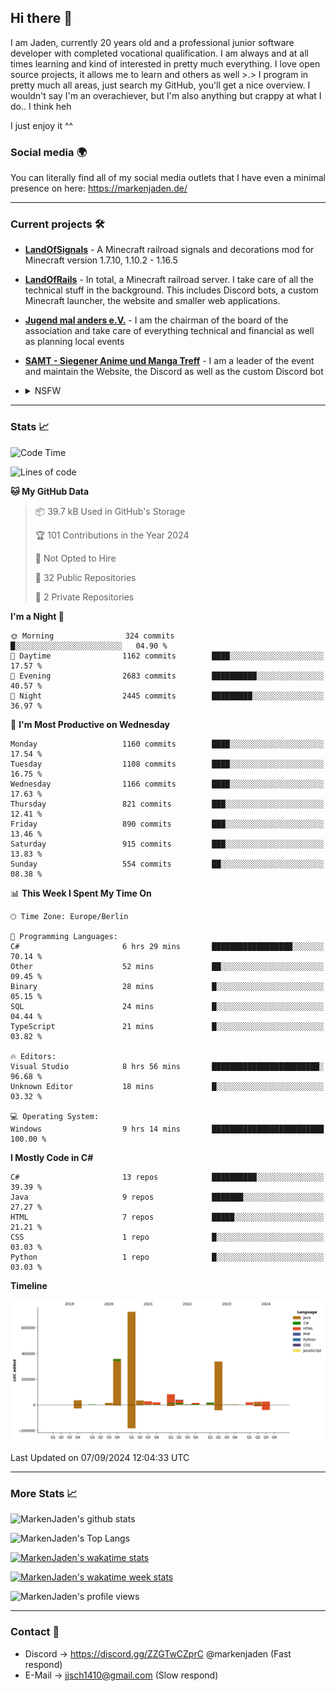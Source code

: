 ## Hi there 👋
I am Jaden, currently 20 years old and a professional junior software developer with completed vocational qualification. I am always and at all times learning and kind of interested in pretty much everything. I love open source projects, it allows me to learn and others as well >.>
I program in pretty much all areas, just search my GitHub, you'll get a nice overview.
I wouldn't say I'm an overachiever, but I'm also anything but crappy at what I do.. I think heh

I just enjoy it ^^

### Social media 🌍

You can literally find all of my social media outlets that I have even a minimal presence on here: https://markenjaden.de/

---

### Current projects 🛠

* [**LandOfSignals**](https://github.com/LandOfRails/LandOfSignals) - A Minecraft railroad signals and decorations mod for Minecraft version 1.7.10, 1.10.2 - 1.16.5
* [**LandOfRails**](https://github.com/LandOfRails) - In total, a Minecraft railroad server. I take care of all the technical stuff in the background. This includes Discord bots, a custom Minecraft launcher, the website and smaller web applications.
* [**Jugend mal anders e.V.**](https://jugendmalanders.de/) - I am the chairman of the board of the association and take care of everything technical and financial as well as planning local events
* [**SAMT - Siegener Anime und Manga Treff**](https://github.com/Siegener-Anime-und-Manga-Treff-SAMT) - I am a leader of the event and maintain the Website, the Discord as well as the custom Discord bot
* <details> 
  <summary>NSFW</summary>
  
  [**Nekos**](https://github.com/MarkenJaden/Nekos) - Website providing you with random lewd neko pics
  
</details>

---

### Stats 📈

<!--START_SECTION:waka-->
![Code Time](http://img.shields.io/badge/Code%20Time-1%2C269%20hrs%2033%20mins-blue)

![Lines of code](https://img.shields.io/badge/From%20Hello%20World%20I%27ve%20Written-1.8%20million%20lines%20of%20code-blue)

**🐱 My GitHub Data** 

> 📦 39.7 kB Used in GitHub's Storage 
 > 
> 🏆 101 Contributions in the Year 2024
 > 
> 🚫 Not Opted to Hire
 > 
> 📜 32 Public Repositories 
 > 
> 🔑 2 Private Repositories 
 > 
**I'm a Night 🦉** 

```text
🌞 Morning                324 commits         █░░░░░░░░░░░░░░░░░░░░░░░░   04.90 % 
🌆 Daytime                1162 commits        ████░░░░░░░░░░░░░░░░░░░░░   17.57 % 
🌃 Evening                2683 commits        ██████████░░░░░░░░░░░░░░░   40.57 % 
🌙 Night                  2445 commits        █████████░░░░░░░░░░░░░░░░   36.97 % 
```
📅 **I'm Most Productive on Wednesday** 

```text
Monday                   1160 commits        ████░░░░░░░░░░░░░░░░░░░░░   17.54 % 
Tuesday                  1108 commits        ████░░░░░░░░░░░░░░░░░░░░░   16.75 % 
Wednesday                1166 commits        ████░░░░░░░░░░░░░░░░░░░░░   17.63 % 
Thursday                 821 commits         ███░░░░░░░░░░░░░░░░░░░░░░   12.41 % 
Friday                   890 commits         ███░░░░░░░░░░░░░░░░░░░░░░   13.46 % 
Saturday                 915 commits         ███░░░░░░░░░░░░░░░░░░░░░░   13.83 % 
Sunday                   554 commits         ██░░░░░░░░░░░░░░░░░░░░░░░   08.38 % 
```


📊 **This Week I Spent My Time On** 

```text
🕑︎ Time Zone: Europe/Berlin

💬 Programming Languages: 
C#                       6 hrs 29 mins       ██████████████████░░░░░░░   70.14 % 
Other                    52 mins             ██░░░░░░░░░░░░░░░░░░░░░░░   09.45 % 
Binary                   28 mins             █░░░░░░░░░░░░░░░░░░░░░░░░   05.15 % 
SQL                      24 mins             █░░░░░░░░░░░░░░░░░░░░░░░░   04.44 % 
TypeScript               21 mins             █░░░░░░░░░░░░░░░░░░░░░░░░   03.82 % 

🔥 Editors: 
Visual Studio            8 hrs 56 mins       ████████████████████████░   96.68 % 
Unknown Editor           18 mins             █░░░░░░░░░░░░░░░░░░░░░░░░   03.32 % 

💻 Operating System: 
Windows                  9 hrs 14 mins       █████████████████████████   100.00 % 
```

**I Mostly Code in C#** 

```text
C#                       13 repos            ██████████░░░░░░░░░░░░░░░   39.39 % 
Java                     9 repos             ███████░░░░░░░░░░░░░░░░░░   27.27 % 
HTML                     7 repos             █████░░░░░░░░░░░░░░░░░░░░   21.21 % 
CSS                      1 repo              █░░░░░░░░░░░░░░░░░░░░░░░░   03.03 % 
Python                   1 repo              █░░░░░░░░░░░░░░░░░░░░░░░░   03.03 % 
```



**Timeline**

![Lines of Code chart](https://raw.githubusercontent.com/MarkenJaden/MarkenJaden/main/assets/bar_graph.png)


 Last Updated on 07/09/2024 12:04:33 UTC
<!--END_SECTION:waka-->

---

### More Stats 📈

![MarkenJaden's github stats](https://github-readme-stats.vercel.app/api?username=MarkenJaden&count_private=true&show_icons=true&theme=radical)

![MarkenJaden's Top Langs](https://github-readme-stats.vercel.app/api/top-langs/?username=MarkenJaden&theme=radical)

[![MarkenJaden's wakatime stats](https://github-readme-stats.vercel.app/api/wakatime?username=MarkenJaden&theme=radical)](https://wakatime.com/@17f322c9-222a-48b4-9e15-983c41f7aed4)

[![MarkenJaden's wakatime week stats](https://wakatime.com/badge/user/17f322c9-222a-48b4-9e15-983c41f7aed4.svg)](https://wakatime.com/@17f322c9-222a-48b4-9e15-983c41f7aed4)

<!--[![MarkenJaden's Codewars stats](https://www.codewars.com/users/MarkenJaden/badges/large)](https://www.codewars.com/users/MarkenJaden)-->

![MarkenJaden's profile views](https://komarev.com/ghpvc/?username=MarkenJaden)

---

### Contact 💌

* Discord -> https://discord.gg/ZZGTwCZprC @markenjaden (Fast respond)
* E-Mail -> jjsch1410@gmail.com (Slow respond)



<!--
**MarkenJaden/MarkenJaden** is a ✨ _special_ ✨ repository because its `README.md` (this file) appears on your GitHub profile.

Here are some ideas to get you started:

- 🔭 I’m currently working on ...
- 🌱 I’m currently learning ...
- 👯 I’m looking to collaborate on ...
- 🤔 I’m looking for help with ...
- 💬 Ask me about ...
- 📫 How to reach me: ...
- 😄 Pronouns: ...
- ⚡ Fun fact: ...
-->
